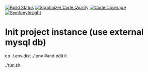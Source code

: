 [![Build Status](https://travis-ci.org/Medzoner/medzoner.com.svg?branch=master)](https://travis-ci.org/medzoner/medzoner.com)
[![Scrutinizer Code Quality](https://scrutinizer-ci.com/g/Medzoner/medzoner.com/badges/quality-score.png?b=master)](https://scrutinizer-ci.com/g/Medzoner/CoinhiveBundle/?branch=master)
[![Code Coverage](https://scrutinizer-ci.com/g/Medzoner/medzoner.com/badges/coverage.png?b=master)](https://scrutinizer-ci.com/g/Medzoner/CoinhiveBundle/?branch=master)
[![SymfonyInsight](https://insight.symfony.com/projects/86c0cc43-867f-4be8-8da0-b3a2e0a44194/mini.svg)](https://insight.symfony.com/projects/86c0cc43-867f-4be8-8da0-b3a2e0a44194)

# Init project instance (use external mysql db)

cp ./.env.dist ./.env #and edit it

./run.sh
